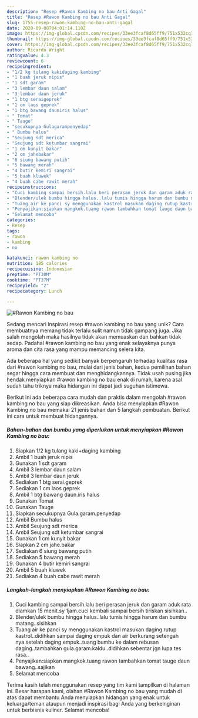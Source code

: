 ```yaml
---
description: "Resep #Rawon Kambing no bau Anti Gagal"
title: "Resep #Rawon Kambing no bau Anti Gagal"
slug: 1755-resep-rawon-kambing-no-bau-anti-gagal
date: 2020-09-08T04:01:14.110Z
image: https://img-global.cpcdn.com/recipes/33ee3fcaf8d65ff9/751x532cq70/rawon-kambing-no-bau-foto-resep-utama.jpg
thumbnail: https://img-global.cpcdn.com/recipes/33ee3fcaf8d65ff9/751x532cq70/rawon-kambing-no-bau-foto-resep-utama.jpg
cover: https://img-global.cpcdn.com/recipes/33ee3fcaf8d65ff9/751x532cq70/rawon-kambing-no-bau-foto-resep-utama.jpg
author: Ricardo Wright
ratingvalue: 4.3
reviewcount: 6
recipeingredient:
- "1/2 kg tulang kakidaging kambing"
- "1 buah jeruk nipis"
- "1 sdt garam"
- "3 lembar daun salam"
- "3 lembar daun jeruk"
- "1 btg seraigeprek"
- "1 cm laos geprek"
- "1 btg bawang dauniris halus"
- " Tomat"
- " Tauge"
- "secukupnya Gulagarampenyedap"
- " Bumbu halus"
- "Seujung sdt merica"
- "Seujung sdt ketumbar sangrai"
- "1 cm kunyit bakar"
- "2 cm jahebakar"
- "6 siung bawang putih"
- "5 bawang merah"
- "4 butir kemiri sangrai"
- "5 buah kluwek"
- "4 buah cabe rawit merah"
recipeinstructions:
- "Cuci kambing sampai bersih.lalu beri perasan jeruk dan garam aduk rata diamkan 15 menit.sy 1jam.cuci kembali sampai bersih tiriskan sisihkan.."
- "Blender/ulek bumbu hingga halus..lalu tumis hingga harum dan bumbu matang..sisihkan"
- "Tuang air ke panci sy menggunakan kastrol masukan daging rutup kastrol..didihkan sampai daging empuk dan air berkurang setengah nya.setelah daging empuk..tuang bumbu ke dalam rebusan daging..tambahkan gula.garam.kaldu..didihkan sebentar jgn lupa tes rasa.."
- "Penyajikan:siapkan mangkok.tuang rawon tambahkan tomat tauge daun bawang..sajikan"
- "Selamat mencoba"
categories:
- Resep
tags:
- rawon
- kambing
- no

katakunci: rawon kambing no 
nutrition: 185 calories
recipecuisine: Indonesian
preptime: "PT30M"
cooktime: "PT37M"
recipeyield: "2"
recipecategory: Lunch

---
```



![#Rawon Kambing no bau](https://img-global.cpcdn.com/recipes/33ee3fcaf8d65ff9/751x532cq70/rawon-kambing-no-bau-foto-resep-utama.jpg)

Sedang mencari inspirasi resep #rawon kambing no bau yang unik? Cara membuatnya memang tidak terlalu sulit namun tidak gampang juga. Jika salah mengolah maka hasilnya tidak akan memuaskan dan bahkan tidak sedap. Padahal #rawon kambing no bau yang enak selayaknya punya aroma dan cita rasa yang mampu memancing selera kita.



Ada beberapa hal yang sedikit banyak berpengaruh terhadap kualitas rasa dari #rawon kambing no bau, mulai dari jenis bahan, kedua pemilihan bahan segar hingga cara membuat dan menghidangkannya. Tidak usah pusing jika hendak menyiapkan #rawon kambing no bau enak di rumah, karena asal sudah tahu triknya maka hidangan ini dapat jadi suguhan istimewa.


Berikut ini ada beberapa cara mudah dan praktis dalam mengolah #rawon kambing no bau yang siap dikreasikan. Anda bisa menyiapkan #Rawon Kambing no bau memakai 21 jenis bahan dan 5 langkah pembuatan. Berikut ini cara untuk membuat hidangannya.

<!--inarticleads1-->

##### Bahan-bahan dan bumbu yang diperlukan untuk menyiapkan #Rawon Kambing no bau:

1. Siapkan 1/2 kg tulang kaki+daging kambing
1. Ambil 1 buah jeruk nipis
1. Gunakan 1 sdt garam
1. Ambil 3 lembar daun salam
1. Ambil 3 lembar daun jeruk
1. Sediakan 1 btg serai.geprek
1. Sediakan 1 cm laos geprek
1. Ambil 1 btg bawang daun.iris halus
1. Gunakan  Tomat
1. Gunakan  Tauge
1. Siapkan secukupnya Gula.garam.penyedap
1. Ambil  Bumbu halus
1. Ambil Seujung sdt merica
1. Ambil Seujung sdt ketumbar sangrai
1. Gunakan 1 cm kunyit bakar
1. Siapkan 2 cm jahe.bakar
1. Sediakan 6 siung bawang putih
1. Sediakan 5 bawang merah
1. Gunakan 4 butir kemiri sangrai
1. Ambil 5 buah kluwek
1. Sediakan 4 buah cabe rawit merah




<!--inarticleads2-->

##### Langkah-langkah menyiapkan #Rawon Kambing no bau:

1. Cuci kambing sampai bersih.lalu beri perasan jeruk dan garam aduk rata diamkan 15 menit.sy 1jam.cuci kembali sampai bersih tiriskan sisihkan..
1. Blender/ulek bumbu hingga halus..lalu tumis hingga harum dan bumbu matang..sisihkan
1. Tuang air ke panci sy menggunakan kastrol masukan daging rutup kastrol..didihkan sampai daging empuk dan air berkurang setengah nya.setelah daging empuk..tuang bumbu ke dalam rebusan daging..tambahkan gula.garam.kaldu..didihkan sebentar jgn lupa tes rasa..
1. Penyajikan:siapkan mangkok.tuang rawon tambahkan tomat tauge daun bawang..sajikan
1. Selamat mencoba




Terima kasih telah menggunakan resep yang tim kami tampilkan di halaman ini. Besar harapan kami, olahan #Rawon Kambing no bau yang mudah di atas dapat membantu Anda menyiapkan hidangan yang enak untuk keluarga/teman ataupun menjadi inspirasi bagi Anda yang berkeinginan untuk berbisnis kuliner. Selamat mencoba!

